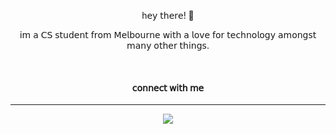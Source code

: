 <div align="center">
  <p>h𝖾𝗒 𝗍𝗁𝖾𝗋𝖾! 👋<p>
  <p>
    𝗂𝗆 𝖺 𝖢𝖲 𝗌𝗍𝗎𝖽𝖾𝗇𝗍 𝖿𝗋𝗈𝗆 𝖬𝖾𝗅𝖻𝗈𝗎𝗋𝗇𝖾 𝗐𝗂𝗍𝗁 𝖺 𝗅𝗈𝗏𝖾 𝖿𝗈𝗋 𝗍𝖾𝖼𝗁𝗇𝗈𝗅𝗈𝗀𝗒 𝖺𝗆𝗈𝗇𝗀𝗌𝗍 𝗆𝖺𝗇𝗒 𝗈𝗍𝗁𝖾𝗋 𝗍𝗁𝗂𝗇𝗀𝗌.
  </p>
  <br>
  <h4>𝖼𝗈𝗇𝗇𝖾𝖼𝗍 𝗐𝗂𝗍𝗁 𝗆𝖾</h4>
  <hr>
  <!--
<a href="https://github.com/thomas-walters">
    <img src="https://img.shields.io/badge/github-%2324292e.svg?&amp;style=for-the-badge&amp;logo=github&amp;logoColor=white">
  </a>
  <a href="https://linkedin.com/in/thomas-walters-bab39180" rel="nofollow">
    <img src="https://img.shields.io/badge/linkedin-%231E77B5.svg?&amp;style=for-the-badge&amp;logo=linkedin&amp;logoColor=white">
  </a-->
  <a href="https://instagram.com/thomasgwalters" rel="nofollow">
    <img src="https://img.shields.io/badge/instagram-%2324292e.svg?&amp;style=for-the-badge&amp;logo=instagram&amp;logoColor=white&amp;color=8a3ab9">
  </a>
</div>
